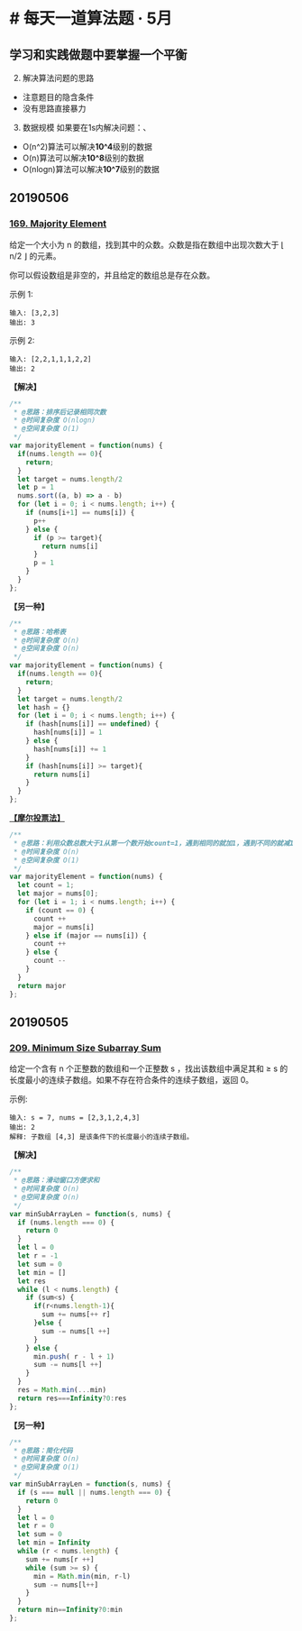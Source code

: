 # # 每天一道算法题 · 5月

## 学习和实践做题中要掌握一个平衡

2. 解决算法问题的思路
- 注意题目的隐含条件
- 没有思路直接暴力

3. 数据规模
如果要在1s内解决问题：、
- O(n^2)算法可以解决**10^4**级别的数据
- O(n)算法可以解决**10^8**级别的数据
- O(nlogn)算法可以解决**10^7**级别的数据

## 20190506
### [169. Majority Element](https://leetcode.com/problems/majority-element/)
给定一个大小为 n 的数组，找到其中的众数。众数是指在数组中出现次数大于 ⌊ n/2 ⌋ 的元素。

你可以假设数组是非空的，并且给定的数组总是存在众数。

示例 1:
```
输入: [3,2,3]
输出: 3
```
示例 2:
```
输入: [2,2,1,1,1,2,2]
输出: 2
```
**【解决】**
```js
/**
 * @思路：排序后记录相同次数
 * @时间复杂度 O(nlogn)
 * @空间复杂度 O(1)
 */
var majorityElement = function(nums) {
  if(nums.length == 0){
    return;
  }
  let target = nums.length/2
  let p = 1
  nums.sort((a, b) => a - b)
  for (let i = 0; i < nums.length; i++) {
    if (nums[i+1] == nums[i]) {
      p++
    } else {
      if (p >= target){
        return nums[i]
      }
      p = 1
    }
  }
};
```
**【另一种】**
```js
/**
 * @思路：哈希表
 * @时间复杂度 O(n)
 * @空间复杂度 O(n)
 */
var majorityElement = function(nums) {
  if(nums.length == 0){
    return;
  }
  let target = nums.length/2
  let hash = {}
  for (let i = 0; i < nums.length; i++) {
    if (hash[nums[i]] == undefined) {
      hash[nums[i]] = 1
    } else {
      hash[nums[i]] += 1
    }
    if (hash[nums[i]] >= target){
      return nums[i]
    }
  }
};
```
**[【摩尔投票法】](https://www.zhihu.com/question/49973163/answer/235921864)**
```js
/**
 * @思路：利用众数总数大于1从第一个数开始count=1，遇到相同的就加1，遇到不同的就减1，减到 0就重新换个数开始计数，总能找到最多的那个
 * @时间复杂度 O(n)
 * @空间复杂度 O(1)
 */
var majorityElement = function(nums) {
  let count = 1;
  let major = nums[0];
  for (let i = 1; i < nums.length; i++) {
    if (count == 0) {
      count ++
      major = nums[i]
    } else if (major == nums[i]) {
      count ++
    } else {
      count --
    }
  }
  return major
};
```
## 20190505
###  [209. Minimum Size Subarray Sum](https://leetcode.com/problems/minimum-size-subarray-sum/)
给定一个含有 n 个正整数的数组和一个正整数 s ，找出该数组中满足其和 ≥ s 的长度最小的连续子数组。如果不存在符合条件的连续子数组，返回 0。

示例: 
```
输入: s = 7, nums = [2,3,1,2,4,3]
输出: 2
解释: 子数组 [4,3] 是该条件下的长度最小的连续子数组。
```
**【解决】**
```js
/**
 * @思路：滑动窗口方便求和
 * @时间复杂度 O(n)
 * @空间复杂度 O(n)
 */
var minSubArrayLen = function(s, nums) {
  if (nums.length === 0) {
    return 0
  }
  let l = 0
  let r = -1
  let sum = 0
  let min = []
  let res
  while (l < nums.length) {
    if (sum<s) {
      if(r<nums.length-1){
        sum += nums[++ r]
      }else {
        sum -= nums[l ++]
      }
    } else {
      min.push( r - l + 1)
      sum -= nums[l ++]
    }
  }
  res = Math.min(...min)
  return res===Infinity?0:res
};
```
**【另一种】**
```js
/**
 * @思路：简化代码
 * @时间复杂度 O(n)
 * @空间复杂度 O(1)
 */
var minSubArrayLen = function(s, nums) {
  if (s === null || nums.length === 0) {
    return 0
  }
  let l = 0
  let r = 0
  let sum = 0
  let min = Infinity
  while (r < nums.length) {
    sum += nums[r ++]
    while (sum >= s) {
      min = Math.min(min, r-l)
      sum -= nums[l++]
    }
  }
  return min==Infinity?0:min
};
```
